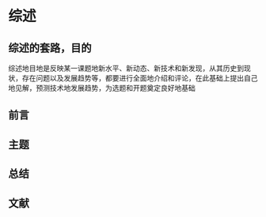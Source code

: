 # 综述

## 综述的套路，目的

综述地目地是反映某一课题地新水平、新动态、新技术和新发现，从其历史到现状，存在问题以及发展趋势等，都要进行全面地介绍和评论，在此基础上提出自己地见解，预测技术地发展趋势，为选题和开题奠定良好地基础

## 前言

## 主题

## 总结

## 文献